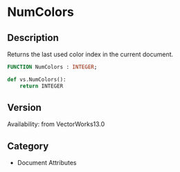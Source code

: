# NumColors

## Description
Returns the last used color index in the current document.

```pascal
FUNCTION NumColors : INTEGER;
```

```python
def vs.NumColors():
    return INTEGER
```

## Version
Availability: from VectorWorks13.0

## Category
* Document Attributes

